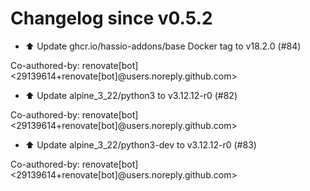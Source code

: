 # Changelog since v0.5.2
- ⬆️ Update ghcr.io/hassio-addons/base Docker tag to v18.2.0 (#84)

Co-authored-by: renovate[bot] <29139614+renovate[bot]@users.noreply.github.com> 
- ⬆️ Update alpine_3_22/python3 to v3.12.12-r0 (#82)

Co-authored-by: renovate[bot] <29139614+renovate[bot]@users.noreply.github.com> 
- ⬆️ Update alpine_3_22/python3-dev to v3.12.12-r0 (#83)

Co-authored-by: renovate[bot] <29139614+renovate[bot]@users.noreply.github.com> 
